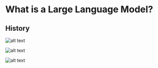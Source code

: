 # What is a Large Language Model?


## History

![alt text](./images/shannon-english-entropy.png "Entropy of English")

![alt text](./images/llm-survey-fig-2.png "Fig 2")

![alt text](./images/llm-survey-fig-3.png "Fig 3")
